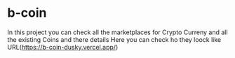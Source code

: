 # b-coin
In this project you can check all the marketplaces for Crypto Curreny and all the existing Coins and there details
Here you can check ho they loock like URL(https://b-coin-dusky.vercel.app/)
